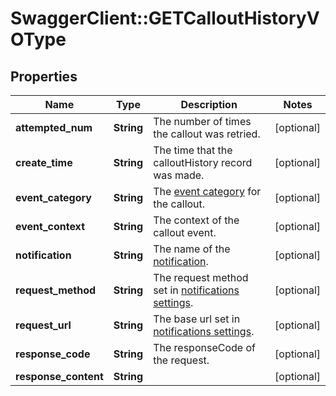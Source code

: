 # SwaggerClient::GETCalloutHistoryVOType

## Properties
Name | Type | Description | Notes
------------ | ------------- | ------------- | -------------
**attempted_num** | **String** | The number of times the callout was retried.  | [optional] 
**create_time** | **String** | The time that the calloutHistory record was made.  | [optional] 
**event_category** | **String** | The [event category](https://knowledgecenter.zuora.com/DC_Developers/REST_API/B_REST_API_reference/Notification_History/Z_Event_Categories) for the callout.  | [optional] 
**event_context** | **String** | The context of the callout event.  | [optional] 
**notification** | **String** | The name of the [notification](https://knowledgecenter.zuora.com/BB_Introducing_Z_Business/Notifications).  | [optional] 
**request_method** | **String** | The request method set in [notifications settings](https://knowledgecenter.zuora.com/BB_Introducing_Z_Business/Notifications/C_Create_Notifications).  | [optional] 
**request_url** | **String** | The base url set in [notifications settings](https://knowledgecenter.zuora.com/BB_Introducing_Z_Business/Notifications).  | [optional] 
**response_code** | **String** | The responseCode of the request.  | [optional] 
**response_content** | **String** |  | [optional] 


